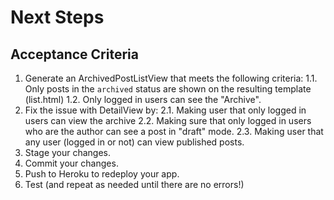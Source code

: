 # Next Steps

## Acceptance Criteria
1. Generate an ArchivedPostListView that meets the following criteria:
1.1. Only posts in the `archived` status are shown on the resulting template (list.html)
1.2. Only logged in users can see the "Archive".
2. Fix the issue with DetailView by:
2.1. Making user that only logged in users can view the archive
2.2. Making sure that only logged in users who are the author can see a post in "draft" mode.
2.3. Making user that any user (logged in or not) can view published posts.
3. Stage your changes.
4. Commit your changes.
5. Push to Heroku to redeploy your app.
6. Test (and repeat as needed until there are no errors!)